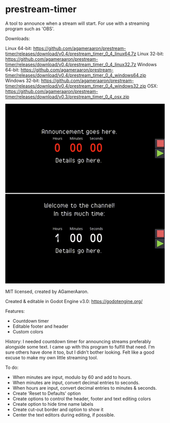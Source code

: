 # prestream-timer
A tool to announce when a stream will start. 
For use with a streaming program such as 'OBS'.

Downloads:

Linux 64-bit:
https://github.com/agameraaron/prestream-timer/releases/download/v0.4/prestream_timer_0_4_linux64.7z
Linux 32-bit: 
https://github.com/agameraaron/prestream-timer/releases/download/v0.4/prestream_timer_0_4_linux32.7z
Windows 64-bit:
https://github.com/agameraaron/prestream-timer/releases/download/v0.4/prestream_timer_0_4_windows64.zip
Windows 32-bit:
https://github.com/agameraaron/prestream-timer/releases/download/v0.4/prestream_timer_0_4_windows32.zip
OSX:
https://github.com/agameraaron/prestream-timer/releases/download/v0.3/prestream_timer_0_4_osx.zip

![alt text](https://raw.githubusercontent.com/agameraaron/prestream-timer/master/demo1.gif) 
![alt text](https://raw.githubusercontent.com/agameraaron/prestream-timer/master/demo2.gif)

MIT licensed, created by AGamerAaron.

Created & editable in Godot Engine v3.0: https://godotengine.org/

Features:
- Countdown timer
- Editable footer and header
- Custom colors

History:
I needed countdown timer for announcing streams preferably alongside some text. I came up with this program to fulfill that need. I'm sure others have done it too, but I didn't bother looking. Felt like a good excuse to make my own little streaming tool.

To do:
- When minutes are input, modulo by 60 and add to hours.
- When minutes are input, convert decimal entries to seconds.
- When hours are input, convert decimal entries to minutes & seconds.
- Create 'Reset to Defaults' option
- Create options to control the header, footer and text editing colors
- Create option to hide time name labels
- Create cut-out border and option to show it
- Center the text editors during editing, if possible.

